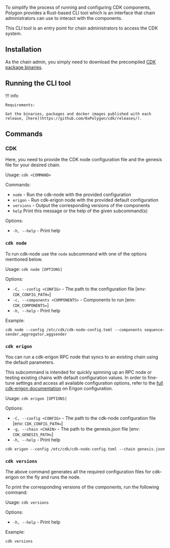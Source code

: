 To simplify the process of running and configuring CDK components, Polygon provides a Rust-based CLI tool which is an interface that chain administrators can use to interact with the components.

This CLI tool is an entry point for chain administrators to access the CDK system.

## Installation

As the chain admin, you simply need to download the precompiled [CDK package binaries](https://github.com/0xPolygon/cdk/releases/).

## Running the CLI tool

!!! info
    
    Requirements:

    Get the binaries, packages and docker images published with each release, [here](https://github.com/0xPolygon/cdk/releases/).
    
## Commands

### CDK

Here, you need to provide the CDK node configuration file and the genesis file for your desired chain.

Usage: `cdk <COMMAND>`

Commands:
* `node` - Run the cdk-node with the provided configuration
* `erigon` - Run cdk-erigon node with the provided default configuration
* `versions` - Output the corresponding versions of the components
* `help`    Print this message or the help of the given subcommand(s)

Options:
* `-h, --help` - Print help

### `cdk node`

To run cdk-node use the `node` subcommand with one of the options mentioned below.

Usage: `cdk node [OPTIONS]`

Options:
* `-C, --config <CONFIG>` - The path to the configuration file [env: `CDK_CONFIG_PATH=`]
* `-c, --components <COMPONENTS>` - Components to run [env: `CDK_COMPONENTS=`]
* `-h, --help` - Print help

Example:

```
cdk node --config /etc/cdk/cdk-node-config.toml --components sequence-sender,aggregator,aggsender
```

### `cdk erigon`

You can run a cdk-erigon RPC node that syncs to an existing chain using the default parameters.

This subcommand is intended for quickly spinning up an RPC node or testing existing chains with default configuration values. In order to fine-tune settings and access all available configuration options, refer to the [full cdk-erigon documentation](../../cdk/getting-started/cdk-erigon/index.md) on Erigon configuration.

Usage: `cdk erigon [OPTIONS]`

Options:
* `-C, --config <CONFIG>` - The path to the cdk-node configuration file [env: `CDK_CONFIG_PATH=`]
* `-g, --chain <CHAIN>` - The path to the genesis.json file [env: `CDK_GENESIS_PATH=`]
* `-h, --help` - Print help

```
cdk erigon --config /etc/cdk/cdk-node-config.toml --chain genesis.json
```

### `cdk versions`

The above command generates all the required configuration files for cdk-erigon on the fly and runs the node.

To print the corresponding versions of the components, run the following command:

Usage: `cdk versions`

Options:
* `-h, --help` - Print help

Example:

```
cdk versions
```
